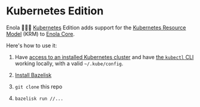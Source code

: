 <!--
    SPDX-License-Identifier: Apache-2.0

    Copyright 2023 The Enola <https://enola.dev> Authors

    Licensed under the Apache License, Version 2.0 (the "License");
    you may not use this file except in compliance with the License.
    You may obtain a copy of the License at

        https://www.apache.org/licenses/LICENSE-2.0

    Unless required by applicable law or agreed to in writing, software
    distributed under the License is distributed on an "AS IS" BASIS,
    WITHOUT WARRANTIES OR CONDITIONS OF ANY KIND, either express or implied.
    See the License for the specific language governing permissions and
    limitations under the License.
-->

# Kubernetes Edition

Enola 🕵🏾‍♀️ [Kubernetes](https://github.com/vorburger/LearningKubernetes-CodeLabs) Edition
adds support for the [Kubernetes Resource Model](https://github.com/vorburger/LearningKubernetes-CodeLabs/blob/develop/docs/krm.md) (KRM)
to [Enola Core](../core.md).

Here's how to use it:

1. Have [access to an installed Kubernetes cluster](https://github.com/vorburger/LearningKubernetes-CodeLabs/blob/develop/docs/install.md) and have [the `kubectl` CLI](https://github.com/vorburger/LearningKubernetes-CodeLabs/blob/develop/docs/fun/kubecli.md) working locally, with a valid `~/.kube/config`.

2. [Install Bazelisk](https://github.com/bazelbuild/bazelisk#installation)

3. `git clone` this repo

4. `bazelisk run //...`

<!-- _TODO Run the dogfooding [demo.md](demo.md) executable Playbook, and insert it here, with its captured output!_ -->
